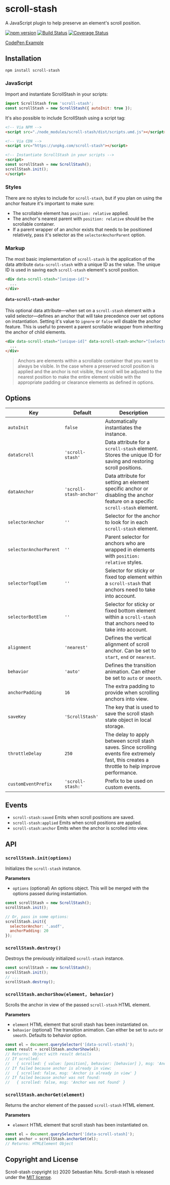 # scroll-stash

A JavaScript plugin to help preserve an element's scroll position.

[![npm version](https://img.shields.io/npm/v/scroll-stash.svg)](https://www.npmjs.com/package/scroll-stash)
[![Build Status](https://travis-ci.org/sebnitu/scroll-stash.svg?branch=master)](https://travis-ci.org/sebnitu/scroll-stash)
[![Coverage Status](https://coveralls.io/repos/github/sebnitu/scroll-stash/badge.svg?branch=master)](https://coveralls.io/github/sebnitu/scroll-stash?branch=master)

[CodePen Example](https://codepen.io/sebnitu/full/eYJbeEj)

## Installation

```
npm install scroll-stash
```

### JavaScript

Import and instantiate ScrollStash in your scripts:

```js
import ScrollStash from 'scroll-stash';
const scrollStash = new ScrollStash({ autoInit: true });
```

It's also possible to include ScrollStash using a script tag:

```html
<!-- Via NPM -->
<script src="./node_modules/scroll-stash/dist/scripts.umd.js"></script>

<!-- Via CDN -->
<script src="https://unpkg.com/scroll-stash"></script>

<!-- Instantiate ScrollStash in your scripts -->
<script>
const scrollStash = new ScrollStash();
scrollStash.init();
</script>
```

### Styles

There are no styles to include for `scroll-stash`, but if you plan on using the anchor feature it's important to make sure:

- The scrollable element has `position: relative` applied.
- The anchor's nearest parent with `position: relative` should be the scrollable container.
- If a parent wrapper of an anchor exists that needs to be positioned relatively, pass it's selector as the `selectorAnchorParent` option.

### Markup

The most basic implementation of `scroll-stash` is the application of the data attribute `data-scroll-stash` with a unique ID as the value. The unique ID is used in saving each `scroll-stash` element's scroll position.

```html
<div data-scroll-stash="[unique-id]">
  ...
</div>
```

#### `data-scroll-stash-anchor`

This optional data attribute—when set on a `scroll-stash` element with a valid selector—defines an anchor that will take precedence over set options on instantiation. Setting it's value to `ignore` or `false` will disable the anchor feature. This is useful to prevent a parent scrollable wrapper from inheriting the anchor of child elements.

```html
<div data-scroll-stash="[unique-id]" data-scroll-stash-anchor="[selector | ignore | false]">
  ...
</div>
```

> Anchors are elements within a scrollable container that you want to always be visible. In the case where a preserved scroll position is applied and the anchor is not visible, the scroll will be adjusted to the nearest position to make the entire element visible with the appropriate padding or clearance elements as defined in options.

## Options

| Key                    | Default                 | Description                                                                                                                                     |
| ---------------------- | ----------------------- | ----------------------------------------------------------------------------------------------------------------------------------------------- |
| `autoInit`             | `false`                 | Automatically instantiates the instance.                                                                                                        |
| `dataScroll`           | `'scroll-stash'`        | Data attribute for a `scroll-stash` element. Stores the unique ID for saving and restoring scroll positions.                                    |
| `dataAnchor`           | `'scroll-stash-anchor'` | Data attribute for setting an element specific anchor or disabling the anchor feature on a specific `scroll-stash` element.                     |
| `selectorAnchor`       | `''`                    | Selector for the anchor to look for in each `scroll-stash` element.                                                                             |
| `selectorAnchorParent` | `''`                    | Parent selector for anchors who are wrapped in elements with `position: relative` styles.                                                       |
| `selectorTopElem`      | `''`                    | Selector for sticky or fixed top element within a `scroll-stash` that anchors need to take into account.                                        |
| `selectorBotElem`      | `''`                    | Selector for sticky or fixed bottom element within a `scroll-stash` that anchors need to take into account.                                     |
| `alignment`            | `'nearest'`             | Defines the vertical alignment of scroll anchor. Can be set to `start`, `end` or `nearest`.                                                     |
| `behavior`             | `'auto'`                | Defines the transition animation. Can either be set to `auto` or `smooth`.                                                                      |
| `anchorPadding`        | `16`                    | The extra padding to provide when scrolling anchors into view.                                                                                  |
| `saveKey`              | `'ScrollStash'`         | The key that is used to save the scroll stash state object in local storage.                                                                    |
| `throttleDelay`        | `250`                   | The delay to apply between scroll stash saves. Since scrolling events fire extremely fast, this creates a throttle to help improve performance. |
| `customEventPrefix`    | `'scroll-stash:'`       | Prefix to be used on custom events.                                                                                                             |

## Events

- `scroll-stash:saved` Emits when scroll positions are saved.
- `scroll-stash:applied` Emits when scroll positions are applied.
- `scroll-stash:anchor` Emits when the anchor is scrolled into view.

## API

### `scrollStash.init(options)`

Initializes the `scroll-stash` instance.

**Parameters**

- `options` (optional) An options object. This will be merged with the options passed during instantiation.

```js
const scrollStash = new ScrollStash();
scrollStash.init();

// Or, pass in some options:
scrollStash.init({
  selectorAnchor: '.asdf',
  anchorPadding: 20
});
```

### `scrollStash.destroy()`

Destroys the previously initialized `scroll-stash` instance.

```js
const scrollStash = new ScrollStash();
scrollStash.init();
// ...
scrollStash.destroy();
```

### `scrollStash.anchorShow(element, behavior)`

Scrolls the anchor in view of the passed `scroll-stash` HTML element.

**Parameters**

- `element` HTML element that scroll stash has been instantiated on.
- `behavior` (optional) The transition animation. Can either be set to `auto` or `smooth`. Defaults to behavior option.

```js
const el = document.querySelector('[data-scroll-stash]');
const result = scrollStash.anchorShow(el);
// Returns: Object with result details
// If scrolled:
//   { scrolled: { value: [position], behavior: [behavior] }, msg: 'Anchor was scrolled into view' }
// If failed because anchor is already in view:
//   { scrolled: false, msg: 'Anchor is already in view' }
// If failed because anchor was not found:
//   { scrolled: false, msg: 'Anchor was not found' }
```

### `scrollStash.anchorGet(element)`

Returns the anchor element of the passed `scroll-stash` HTML element.

**Parameters**

- `element` HTML element that scroll stash has been instantiated on.

```js
const el = document.querySelector('[data-scroll-stash]');
const anchor = scrollStash.anchorGet(el);
// Returns: HTMLElement Object
```

## Copyright and License

Scroll-stash copyright (c) 2020 Sebastian Nitu. Scroll-stash is released under the [MIT license](https://github.com/sebnitu/scroll-stash/blob/master/LICENSE).
